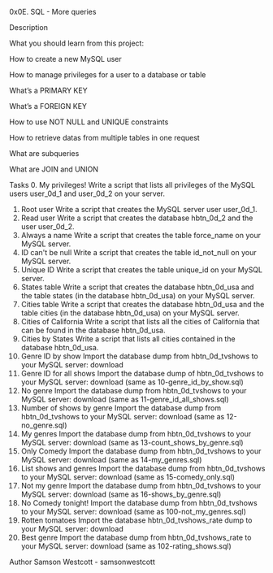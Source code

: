 0x0E. SQL - More queries 

Description 

What you should learn from this project:

How to create a new MySQL user

How to manage privileges for a user to a database or table

What’s a PRIMARY KEY

What’s a FOREIGN KEY

How to use NOT NULL and UNIQUE constraints

How to retrieve datas from multiple tables in one request

What are subqueries

What are JOIN and UNION

Tasks
0. My privileges!
Write a script that lists all privileges of the MySQL users user_0d_1 and user_0d_2 on your server.
1. Root user
Write a script that creates the MySQL server user user_0d_1.
2. Read user
Write a script that creates the database hbtn_0d_2 and the user user_0d_2.
3. Always a name
Write a script that creates the table force_name on your MySQL server.
4. ID can't be null
Write a script that creates the table id_not_null on your MySQL server.
5. Unique ID
Write a script that creates the table unique_id on your MySQL server.
6. States table
Write a script that creates the database hbtn_0d_usa and the table states (in the database hbtn_0d_usa) on your MySQL server.
7. Cities table
Write a script that creates the database hbtn_0d_usa and the table cities (in the database hbtn_0d_usa) on your MySQL server.
8. Cities of California
Write a script that lists all the cities of California that can be found in the database hbtn_0d_usa.
9. Cities by States
Write a script that lists all cities contained in the database hbtn_0d_usa.
10. Genre ID by show
Import the database dump from hbtn_0d_tvshows to your MySQL server: download
11. Genre ID for all shows
Import the database dump of hbtn_0d_tvshows to your MySQL server: download (same as 10-genre_id_by_show.sql)
12. No genre
Import the database dump from hbtn_0d_tvshows to your MySQL server: download (same as 11-genre_id_all_shows.sql)
13. Number of shows by genre
Import the database dump from hbtn_0d_tvshows to your MySQL server: download (same as 12-no_genre.sql)
14. My genres
Import the database dump from hbtn_0d_tvshows to your MySQL server: download (same as 13-count_shows_by_genre.sql)
15. Only Comedy
Import the database dump from hbtn_0d_tvshows to your MySQL server: download (same as 14-my_genres.sql)
16. List shows and genres
Import the database dump from hbtn_0d_tvshows to your MySQL server: download (same as 15-comedy_only.sql)
17. Not my genre
Import the database dump from hbtn_0d_tvshows to your MySQL server: download (same as 16-shows_by_genre.sql)
18. No Comedy tonight!
Import the database dump from hbtn_0d_tvshows to your MySQL server: download (same as 100-not_my_genres.sql)
19. Rotten tomatoes
Import the database hbtn_0d_tvshows_rate dump to your MySQL server: download
20. Best genre
Import the database dump from hbtn_0d_tvshows_rate to your MySQL server: download (same as 102-rating_shows.sql)

Author
Samson Westcott - samsonwestcott

